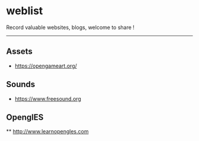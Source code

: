 # weblist
 Record valuable websites, blogs, welcome to share !
 ***
 ## Assets
 * https://opengameart.org/
 
 ## Sounds
 * https://www.freesound.org
 
 ## OpenglES
 ** http://www.learnopengles.com
